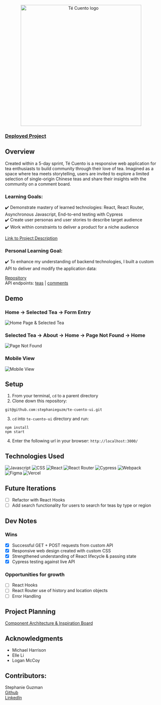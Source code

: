 <p align="center">
<img width='400' alt='Té Cuento logo' src='https://user-images.githubusercontent.com/101955307/201567634-3dcd0b47-93bf-4051-aa8e-0951f170984f.png'>
</p>

### [Deployed Project](https://te-cuento-ui.vercel.app/)

## Overview
Created within a 5-day sprint, Té Cuento is a responsive web application for tea enthusiasts to build community through their love of tea. Imagined as a space where tea meets storytelling, users are invited to explore a limited selection of single-origin Chinese teas and share their insights with the community on a comment board.

### Learning Goals:      
✔️ Demonstrate mastery of learned technologies: React, React Router, Asynchronous Javascript, End-to-end testing with Cypress<br> 
✔️ Create user personas and user stories to describe target audience<br>
✔️ Work within constraints to deliver a product for a niche audience <br>

[Link to Project Description](https://frontend.turing.edu/projects/module-3/showcase.html)

### Personal Learning Goal:

✔️ To enhance my understanding of backend technologies, I built a custom API to deliver and modify the application data:<br>

[Repository](https://github.com/stephanieguzm/te-cuento-api) <br>
API endpoints: [teas](https://te-cuento.herokuapp.com/api/v1/teas) | [comments](https://te-cuento.herokuapp.com/api/v1/comments)<br>

## Demo
### Home -> Selected Tea -> Form Entry
![Home Page & Selected Tea](https://user-images.githubusercontent.com/101955307/201581686-b7d22dc5-da5e-4aa0-abd7-d3151d54bb74.gif)

### Selected Tea -> About -> Home -> Page Not Found -> Home
![Page Not Found](https://user-images.githubusercontent.com/101955307/201581950-9d33bea7-441a-4e35-beca-6b0694c95367.gif)

### Mobile View
![Mobile View](https://user-images.githubusercontent.com/101955307/201583705-18cc9106-d8ac-4566-bd6f-a06bec4a8bf8.gif)

## Setup
1. From your terminal, `cd` to a parent directory
2. Clone down this repository:
  ```
  git@github.com:stephanieguzm/te-cuento-ui.git
  ```
3. `cd` into `te-cuento-ui` directory and run:
  ```
  npm install
  npm start
  ```
4. Enter the following url in your browser: `http://localhost:3000/`

## Technologies Used
![Javascript](https://img.shields.io/badge/JavaScript-323330?style=for-the-badge&logo=javascript&logoColor=F7DF1E) 
![CSS](https://img.shields.io/badge/CSS3-1572B6?style=for-the-badge&logo=css3&logoColor=white) 
![React](https://img.shields.io/badge/react-%2320232a.svg?style=for-the-badge&logo=react&logoColor=%2361DAFB) 
![React Router](https://img.shields.io/badge/React_Router-CA4245?style=for-the-badge&logo=react-router&logoColor=white) 
![Cypress](https://img.shields.io/badge/-cypress-%23E5E5E5?style=for-the-badge&logo=cypress&logoColor=058a5e) 
![Webpack](https://img.shields.io/badge/webpack-%238DD6F9.svg?style=for-the-badge&logo=webpack&logoColor=black) 
![Figma](https://img.shields.io/badge/figma-%23F24E1E.svg?style=for-the-badge&logo=figma&logoColor=white)
![Vercel](https://img.shields.io/badge/vercel-%23000000.svg?style=for-the-badge&logo=vercel&logoColor=white)

## Future Iterations
- [ ] Refactor with React Hooks
- [ ] Add search functionality for users to search for teas by type or region

## Dev Notes
### Wins
- [x] Successful GET + POST requests from custom API
- [x] Responsive web design created with custom CSS
- [X] Strengthened understanding of React lifecycle & passing state
- [X] Cypress testing against live API

### Opportunities for growth
- [ ] React Hooks
- [ ] React Router use of history and location objects
- [ ] Error Handling

## Project Planning 
[Component Architecture & Inspiration Board](https://www.figma.com/file/m91MPTU7WKdtHFA4nL01bt/Te-Cuento?node-id=0%3A1&t=kcEQs4eewklWUxZb-1)

## Acknowledgments 
- Michael Harrison
- Elle Li
- Logan McCoy

## Contributors:
Stephanie Guzman<br>
[Github](https://github.com/stephanieguzm)<br>
[LinkedIn](https://www.linkedin.com/in/stephanie-guzman-sdsw/)<br>
